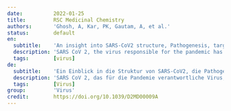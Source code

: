 ```yaml
---
date:          2022-01-25
title:         RSC Medicinal Chemistry
authors:       'Ghosh, A, Kar, PK, Gautam, A, et al.'
status:        default
en:
  subtitle:    'An insight into SARS-CoV2 structure, Pathogenesis, target hunting for drug development and vaccine initiatives'
  description: 'SARS CoV 2, the virus responsible for the pandemic has been confirmed to be a new coronavirus having 79% and 50% similarity with SARS CoV and MERS CoV respectively. For better understanding of the features of the new virus SARS CoV 2 we have discussed possible correlation between some unique features of the genome of SARS CoV 2 in relation to pathogenesis and transmission. We have also reviewed structural druggable viral and host targets for possible clinical application if any as the cases of reinfection and compromised protection due to emergence of new strains with increased infectivity even after vaccination. We have also discussed on the types of vaccines that are being developed SARS-CoV-2. In this review we have tried to give a brief overview on the fundamental factors of Covid 19 research like basic virology, virus strains and as well as the new emerging techniques and learning-based approaches that can be applied to develop advanced treatment strategies for the management of Covid-19 disease. We further focused on the socioeconomic and demographic factors, oviding some statistical tools that can be useful to control the transmission of the disease.'
  tags:        [virus]
de:
  subtitle:    'Ein Einblick in die Struktur von SARS-CoV2, die Pathogenese und die Suche nach Zielen für die Entwicklung von Medikamenten und Impfstoffen'
  description: 'SARS CoV 2, das für die Pandemie verantwortliche Virus, hat sich als neues Coronavirus erwiesen, das zu 79 % mit SARS CoV und zu 50 % mit MERS CoV vergleichbar ist. Zum besseren Verständnis der Merkmale des neuen Virus SARS CoV 2 haben wir mögliche Zusammenhänge zwischen einigen einzigartigen Merkmalen des Genoms von SARS CoV 2 in Bezug auf Pathogenese und Übertragung diskutiert. Wir haben auch strukturelle, medikamentöse Virus- und Wirtsziele für eine mögliche klinische Anwendung überprüft, wenn es Fälle von Reinfektion und beeinträchtigtem Schutz aufgrund des Auftretens neuer Stämme mit erhöhter Infektiosität auch nach der Impfung gibt. Wir haben auch die Arten von Impfstoffen erörtert, die derzeit für SARS-CoV-2 entwickelt werden. In dieser Übersicht haben wir versucht, einen kurzen Überblick über die grundlegenden Faktoren der Covid-19-Forschung zu geben, wie z. B. die grundlegende Virologie, die Virusstämme und auch die neu entstehenden Techniken und lernbasierten Ansätze, die zur Entwicklung fortschrittlicher Behandlungsstrategien für die Behandlung der Covid-19-Krankheit eingesetzt werden können. Außerdem haben wir uns auf die sozioökonomischen und demografischen Faktoren konzentriert und einige statistische Instrumente bereitgestellt, die für die Kontrolle der Übertragung der Krankheit nützlich sein können.' 
  tags:        [Virus]
group:         'Virus'
credit:        https://doi.org/10.1039/D2MD00009A
---
```

